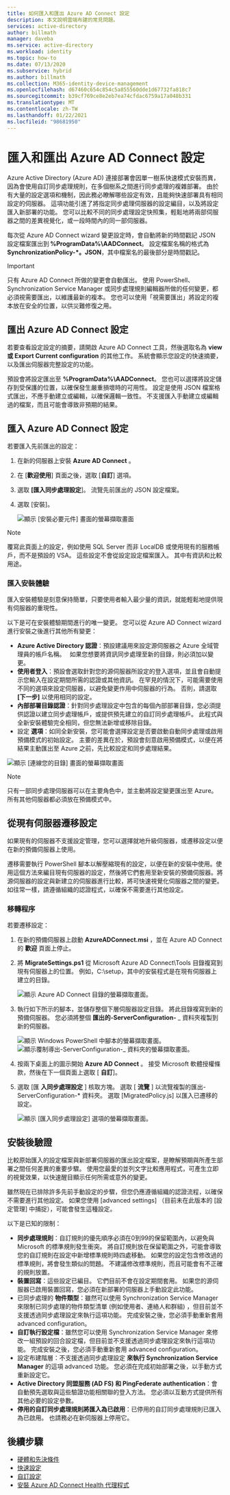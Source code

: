 ```yaml
---
title: 如何匯入和匯出 Azure AD Connect 設定
description: 本文說明雲端布建的常見問題。
services: active-directory
author: billmath
manager: daveba
ms.service: active-directory
ms.workload: identity
ms.topic: how-to
ms.date: 07/13/2020
ms.subservice: hybrid
ms.author: billmath
ms.collection: M365-identity-device-management
ms.openlocfilehash: d67460c654c854c5a855560dde1d67732fa818c7
ms.sourcegitcommit: b39cf769ce8e2eb7ea74cfdac6759a17a048b331
ms.translationtype: MT
ms.contentlocale: zh-TW
ms.lasthandoff: 01/22/2021
ms.locfileid: "98681950"
---
```

# <a name="import-and-export-azure-ad-connect-configuration-settings"></a>匯入和匯出 Azure AD Connect 設定 

Azure Active Directory (Azure AD) 連接部署會因單一樹系快速模式安裝而異，因為會使用自訂同步處理規則，在多個樹系之間進行同步處理的複雜部署。 由於有大量的設定選項和機制，因此務必瞭解哪些設定有效，且能夠快速部署具有相同設定的伺服器。 這項功能引進了將指定同步處理伺服器的設定編目，以及將設定匯入新部署的功能。 您可以比較不同的同步處理設定快照集，輕鬆地將兩部伺服器之間的差異視覺化，或一段時間內的同一部伺服器。

每次從 Azure AD Connect wizard 變更設定時，會自動將新的時間戳記 JSON 設定檔案匯出到 **%ProgramData%\AADConnect**。 設定檔案名稱的格式為 **SynchronizationPolicy-*。JSON**，其中檔案名的最後部分是時間戳記。

> [!IMPORTANT]
> 只有 Azure AD Connect 所做的變更會自動匯出。 使用 PowerShell、Synchronization Service Manager 或同步處理規則編輯器所做的任何變更，都必須視需要匯出，以維護最新的複本。 您也可以使用「視需要匯出」將設定的複本放在安全的位置，以供災難修復之用。

## <a name="export-azure-ad-connect-settings"></a>匯出 Azure AD Connect 設定 

若要查看設定設定的摘要，請開啟 Azure AD Connect 工具，然後選取名為 **view 或 Export Current configuration** 的其他工作。 系統會顯示您設定的快速摘要，以及匯出伺服器完整設定的功能。

預設會將設定匯出至 **%ProgramData%\AADConnect**。 您也可以選擇將設定儲存到受保護的位置，以確保發生嚴重損壞時的可用性。 設定是使用 JSON 檔案格式匯出，不應手動建立或編輯，以確保邏輯一致性。 不支援匯入手動建立或編輯過的檔案，而且可能會導致非預期的結果。

## <a name="import-azure-ad-connect-settings"></a>匯入 Azure AD Connect 設定

若要匯入先前匯出的設定：
 
1. 在新的伺服器上安裝 **Azure AD Connect** 。
1. 在 [**歡迎使用**] 頁面之後，選取 [**自訂**] 選項。
1. 選取 **[匯入同步處理設定**]。 流覽先前匯出的 JSON 設定檔案。
1. 選取 [安裝]。

   ![顯示 [安裝必要元件] 畫面的螢幕擷取畫面](media/how-to-connect-import-export-config/import1.png)

> [!NOTE]
> 覆寫此頁面上的設定，例如使用 SQL Server 而非 LocalDB 或使用現有的服務帳戶，而不是預設的 VSA。 這些設定不會從設定設定檔案匯入。 其中有資訊和比較用途。

### <a name="import-installation-experience"></a>匯入安裝體驗 

匯入安裝體驗是刻意保持簡單，只要使用者輸入最少量的資訊，就能輕鬆地提供現有伺服器的重現性。

以下是可在安裝體驗期間進行的唯一變更。 您可以從 Azure AD Connect wizard 進行安裝之後進行其他所有變更：
- **Azure Active Directory 認證**：預設建議用來設定源伺服器之 Azure 全域管理員的帳戶名稱。    如果您想要將資訊同步處理至新的目錄，則必須加以變更。
- **使用者登入**：預設會選取針對您的源伺服器所設定的登入選項，並且會自動提示您輸入在設定期間所需的認證或其他資訊。 在罕見的情況下，可能需要使用不同的選項來設定伺服器，以避免變更作用中伺服器的行為。 否則，請選取 **[下一步]** 以使用相同的設定。
- **內部部署目錄認證**：針對同步處理設定中包含的每個內部部署目錄，您必須提供認證以建立同步處理帳戶，或提供預先建立的自訂同步處理帳戶。 此程式與全新安裝體驗完全相同，但您無法新增或移除目錄。
- 設定 **選項**：如同全新安裝，您可能會選擇設定是否要啟動自動同步處理或啟用預備模式的初始設定。 主要的差異在於，預設會刻意啟用預備模式，以便在將結果主動匯出至 Azure 之前，先比較設定和同步處理結果。

![顯示 [連線您的目錄] 畫面的螢幕擷取畫面](media/how-to-connect-import-export-config/import2.png)

> [!NOTE]
> 只有一部同步處理伺服器可以在主要角色中，並主動將設定變更匯出至 Azure。 所有其他伺服器都必須放在預備模式中。

## <a name="migrate-settings-from-an-existing-server"></a>從現有伺服器遷移設定 

如果現有的伺服器不支援設定管理，您可以選擇就地升級伺服器，或遷移設定以便在新的預備伺服器上使用。

遷移需要執行 PowerShell 腳本以解壓縮現有的設定，以便在新的安裝中使用。使用這個方法來編目現有伺服器的設定，然後將它們套用至新安裝的預備伺服器。將源伺服器的設定與新建立的伺服器進行比較，將可快速視覺化伺服器之間的變更。如往常一樣，請遵循組織的認證程式，以確保不需要進行其他設定。

### <a name="migration-process"></a>移轉程序 
若要遷移設定：

1. 在新的預備伺服器上啟動 **AzureADConnect.msi** ，並在 Azure AD Connect 的 **歡迎** 頁面上停止。

1. 將 **MigrateSettings.ps1** 從 Microsoft Azure AD Connect\Tools 目錄複寫到現有伺服器上的位置。 例如，C:\setup，其中的安裝程式是在現有伺服器上建立的目錄。

   ![顯示 Azure AD Connect 目錄的螢幕擷取畫面。](media/how-to-connect-import-export-config/migrate1.png)

1. 執行如下所示的腳本，並儲存整個下層伺服器設定目錄。 將此目錄複寫到新的預備伺服器。 您必須將整個 **匯出的-ServerConfiguration-** _ 資料夾複製到新的伺服器。

   ![顯示 Windows PowerShell 中腳本的螢幕擷取畫面。 ](media/how-to-connect-import-export-config/migrate2.png)
    ![顯示覆制導出-ServerConfiguration-_ 資料夾的螢幕擷取畫面。](media/how-to-connect-import-export-config/migrate3.png)

1. 按兩下桌面上的圖示開始 **Azure AD Connect** 。 接受 Microsoft 軟體授權條款，然後在下一個頁面上選取 [ **自訂**]。
1. 選取 [匯 **入同步處理設定** ] 核取方塊。 選取 [ **流覽** ] 以流覽複製的匯出-ServerConfiguration-* 資料夾。 選取 [MigratedPolicy.js] 以匯入已遷移的設定。

   ![顯示 [匯入同步處理設定] 選項的螢幕擷取畫面。](media/how-to-connect-import-export-config/migrate4.png)

## <a name="post-installation-verification"></a>安裝後驗證 

比較原始匯入的設定檔案與新部署伺服器的匯出設定檔案，是瞭解預期與所產生部署之間任何差異的重要步驟。 使用您最愛的並列文字比較應用程式，可產生立即的視覺效果，以快速醒目顯示任何所需或意外的變更。

雖然現在已排除許多先前手動設定的步驟，但您仍應遵循組織的認證流程，以確保不需要進行其他設定。 如果您使用 [advanced settings] （目前未在此版本的 [設定管理] 中捕捉），可能會發生這種設定。

以下是已知的限制：
- **同步處理規則**：自訂規則的優先順序必須在0到99的保留範圍內，以避免與 Microsoft 的標準規則發生衝突。 將自訂規則放在保留範圍之外，可能會導致您的自訂規則在設定中新增標準規則時四處移動。 如果您的設定包含修改過的標準規則，將會發生類似的問題。 不建議修改標準規則，而且可能會有不正確的規則放置。
- **裝置回寫**：這些設定已編目。 它們目前不會在設定期間套用。 如果您的源伺服器已啟用裝置回寫，您必須在新部署的伺服器上手動設定此功能。
- 已同步處理的 **物件類型**：雖然可以使用 Synchronization Service Manager 來限制已同步處理的物件類型清單 (例如使用者、連絡人和群組) ，但目前並不支援透過同步處理設定來執行這項功能。 完成安裝之後，您必須手動重新套用 advanced configuration。
- **自訂執行設定檔**：雖然您可以使用 Synchronization Service Manager 來修改一組預設的回合設定檔，但目前並不支援透過同步處理設定來執行這項功能。 完成安裝之後，您必須手動重新套用 advanced configuration。
- 設定布建階層：不支援透過同步處理設定 **來執行 Synchronization Service Manager** 的這項 advanced 功能。 您必須在完成初始部署之後，以手動方式重新設定它。
- **Active Directory 同盟服務 (AD FS) 和 PingFederate authentication**：會自動預先選取與這些驗證功能相關聯的登入方法。 您必須以互動方式提供所有其他必要的設定參數。
- **停用的自訂同步處理規則將匯入為已啟用**：已停用的自訂同步處理規則已匯入為已啟用。 也請務必在新伺服器上停用它。

 ## <a name="next-steps"></a>後續步驟

- [硬體和先決條件](how-to-connect-install-prerequisites.md) 
- [快速設定](how-to-connect-install-express.md)
- [自訂設定](how-to-connect-install-custom.md)
- [安裝 Azure AD Connect Health 代理程式](how-to-connect-health-agent-install.md) 
